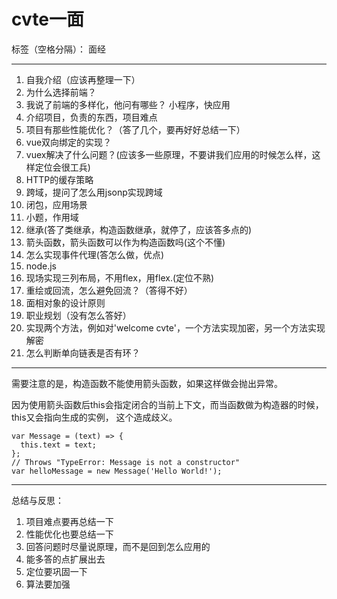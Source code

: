 ﻿# cvte一面

标签（空格分隔）： 面经

---

1. 自我介绍（应该再整理一下）
2. 为什么选择前端？
3. 我说了前端的多样化，他问有哪些？
    小程序，快应用
4. 介绍项目，负责的东西，项目难点
5. 项目有那些性能优化？（答了几个，要再好好总结一下）
6. vue双向绑定的实现？
7. vuex解决了什么问题？(应该多一些原理，不要讲我们应用的时候怎么样，这样定位会很工兵)
8. HTTP的缓存策略
9. 跨域，提问了怎么用jsonp实现跨域
10. 闭包，应用场景
11. 小题，作用域
12. 继承(答了类继承，构造函数继承，就停了，应该答多点的)
13. 箭头函数，箭头函数可以作为构造函数吗(这个不懂)
14. 怎么实现事件代理(答怎么做，优点)
15. node.js
16. 现场实现三列布局，不用flex，用flex.(定位不熟)
17. 重绘或回流，怎么避免回流？（答得不好）
18. 面相对象的设计原则
19. 职业规划（没有怎么答好）
20. 实现两个方法，例如对'welcome cvte'，一个方法实现加密，另一个方法实现解密
21. 怎么判断单向链表是否有环？
_____

需要注意的是，构造函数不能使用箭头函数，如果这样做会抛出异常。

因为使用箭头函数后this会指定闭合的当前上下文，而当函数做为构造器的时候，this又会指向生成的实例， 这个造成歧义。
```
var Message = (text) => {  
  this.text = text;
};
// Throws "TypeError: Message is not a constructor"
var helloMessage = new Message('Hello World!'); 
```
____
总结与反思： 
1. 项目难点要再总结一下
2. 性能优化也要总结一下
3. 回答问题时尽量说原理，而不是回到怎么应用的
4. 能多答的点扩展出去
5. 定位要巩固一下
6. 算法要加强
